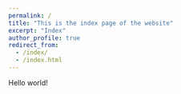 ```yaml
---
permalink: /
title: "This is the index page of the website"
excerpt: "Index"
author_profile: true
redirect_from: 
  - /index/
  - /index.html
---
```


Hello world!
